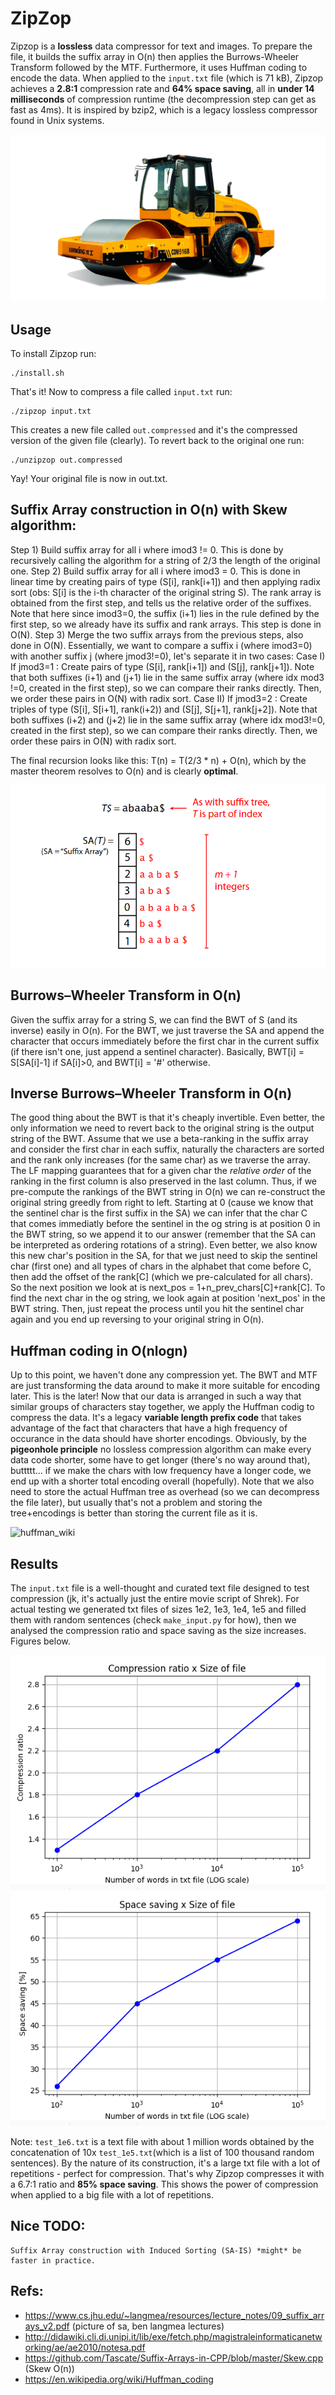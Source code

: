 # ZipZop
Zipzop is a **lossless** data compressor for text and images. To prepare the file, it builds the suffix array in O(n) then applies the Burrows-Wheeler Transform followed by the MTF. Furthermore, it uses Huffman coding to encode the data. When applied to the ```input.txt``` file (which is 71 kB), Zipzop achieves a **2.8:1** compression rate and **64% space saving**, all in **under 14 milliseconds** of compression runtime (the decompression step can get as fast as 4ms). It is inspired by bzip2, which is a legacy lossless compressor found in Unix systems.

![compressor](imgs/roadroller.png)

Usage
-----
To install Zipzop run:
```install
./install.sh
```
That's it! Now to compress a file called ```input.txt``` run:
```comp
./zipzop input.txt
```
This creates a new file called ```out.compressed``` and it's the compressed version of the given file (clearly). To revert back to the original one run:
```
./unzipzop out.compressed
```
Yay! Your original file is now in out.txt.

Suffix Array construction in O(n) with Skew algorithm:
-----
Step 1) Build suffix array for all i where imod3 != 0. This is done by recursively calling the algorithm for a string of 2/3 the length of the original one.
Step 2) Build suffix array for all i where imod3 = 0. This is done in linear time by creating pairs of type (S[i], rank[i+1]) and then applying radix sort (obs: S[i] is the i-th character of the original string S). The rank array is obtained from the first step, and tells us the relative order of the suffixes. Note that here since imod3=0, the suffix (i+1) lies in the rule defined by the first step, so we already have its suffix and rank arrays. This step is done in O(N).
Step 3) Merge the two suffix arrays from the previous steps, also done in O(N). Essentially, we want to compare a suffix i (where imod3=0) with another suffix j (where jmod3!=0), let's separate it in two cases:
    Case I)  If jmod3=1 : Create pairs of type (S[i], rank[i+1]) and (S[j], rank[j+1]). Note that both suffixes (i+1) and (j+1) lie in the same suffix array (where idx mod3 !=0, created in the first step), so we can compare their ranks directly. Then, we order these pairs in O(N) with radix sort.
    Case II) If jmod3=2 : Create triples of type (S[i], S[i+1], rank(i+2)) and (S[j], S[j+1], rank[j+2]). Note that both suffixes (i+2) and (j+2) lie in the same suffix array (where idx mod3!=0, created in the first step), so we can compare their ranks directly. Then, we order these pairs in O(N) with radix sort.

The final recursion looks like this: T(n) = T(2/3 * n) + O(n), which by the master theorem resolves to O(n) and is clearly **optimal**.

![ben_langmea](imgs/sa.png)

Burrows–Wheeler Transform in O(n)
-----
Given the suffix array for a string S, we can find the BWT of S (and its inverse) easily in O(n). For the BWT, we just traverse the SA and append the character that occurs immediately before the first char in the current suffix (if there isn't one, just append a sentinel character). Basically, BWT[i] = S[SA[i]-1] if SA[i]>0, and BWT[i] = '#' otherwise.

Inverse Burrows–Wheeler Transform in O(n)
-----
The good thing about the BWT is that it's cheaply invertible. Even better, the only information we need to revert back to the original string is the output string of the BWT. Assume that we use a beta-ranking in the suffix array and consider the first char in each suffix, naturally the characters are sorted and the rank only increases (for the same char) as we traverse the array. The LF mapping guarantees that for a given char the *relative order* of the ranking in the first column is also preserved in the last column. Thus, if we pre-compute the rankings of the BWT string in O(n) we can re-construct the original string greedly from right to left. Starting at 0 (cause we know that the sentinel char is the first suffix in the SA) we can infer that the char C that comes immediatly before the sentinel in the og string is at position 0 in the BWT string, so we append it to our answer (remember that the SA can be interpreted as ordering rotations of a string). Even better, we also know this new char's position in the SA, for that we just need to skip the sentinel char (first one) and all types of chars in the alphabet that come before C, then add the offset of the rank[C] (which we pre-calculated for all chars). So the next position we look at is next_pos = 1+n_prev_chars[C]+rank[C]. To find the next char in the og string, we look again at position 'next_pos' in the BWT string. Then, just repeat the process until you hit the sentinel char again and you end up reversing to your original string in O(n). 

Huffman coding in O(nlogn)
-----       
Up to this point, we haven't done any compression yet. The BWT and MTF are just transforming the data around to make it more suitable for encoding later. This is the later! Now that our data is arranged in such a way that similar groups of characters stay together, we apply the Huffman codig to compress the data. It's a legacy **variable length prefix code** that takes advantage of the fact that characters that have a high frequency of occurance in the data should have shorter encodings. Obviously, by the **pigeonhole principle** no lossless compression algorithm can make every data code shorter, some have to get longer (there's no way around that), buttttt... if we make the chars with low frequency have a longer code, we end up with a shorter total encoding overall (hopefully). Note that we also need to store the actual Huffman tree as overhead (so we can decompress the file later), but usually that's not a problem and storing the tree+encodings is better than storing the current file as it is.

![huffman_wiki](https://upload.wikimedia.org/wikipedia/commons/8/82/Huffman_tree_2.svg)

Results
-----
The ```input.txt``` file is a well-thought and curated text file designed to test compression (jk, it's actually just the entire movie script of Shrek). For actual testing we generated txt files of sizes 1e2, 1e3, 1e4, 1e5 and filled them with random sentences (check ```make_input.py``` for how), then we analysed the compression ratio and space saving as the size increases. Figures below.

![ratio_size](imgs/ratiopersize.png)
![space_size](imgs/spacepersize.png)

Note: ```test_1e6.txt``` is a text file with about 1 million words obtained by the concatenation of 10x ```test_1e5.txt```(which is a list of 100 thousand random sentences). By the nature of its construction, it's a large txt file with a lot of repetitions - perfect for compression. That's why Zipzop compresses it with a 6.7:1 ratio and **85% space saving**. This shows the power of compression when applied to a big file with a lot of repetitions.

Nice TODO:
-----
    Suffix Array construction with Induced Sorting (SA-IS) *might* be faster in practice.

Refs:
-----
* https://www.cs.jhu.edu/~langmea/resources/lecture_notes/09_suffix_arrays_v2.pdf (picture of sa, ben langmea lectures)
* http://didawiki.cli.di.unipi.it/lib/exe/fetch.php/magistraleinformaticanetworking/ae/ae2010/notesa.pdf
* https://github.com/Tascate/Suffix-Arrays-in-CPP/blob/master/Skew.cpp (Skew O(n))
* https://en.wikipedia.org/wiki/Huffman_coding

    
